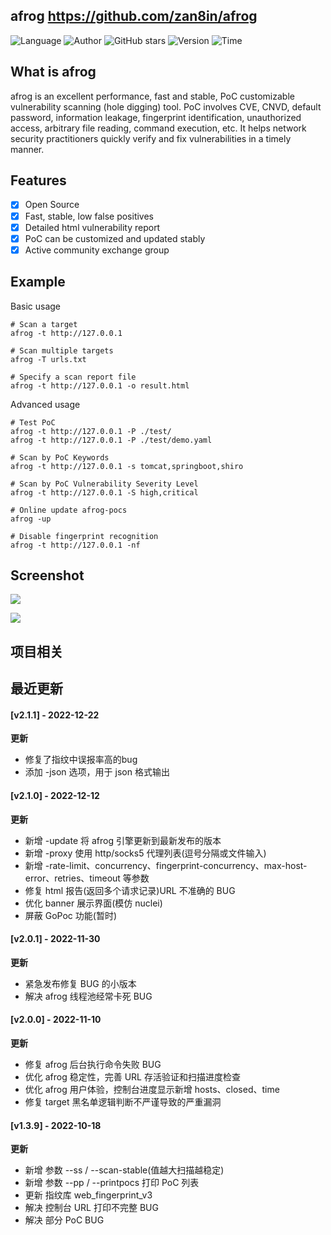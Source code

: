 ## afrog <https://github.com/zan8in/afrog>
<!--auto_detail_badge_begin_0b490ffb61b26b45de3ea5d7dd8a582e-->
![Language](https://img.shields.io/badge/Language-Golang-blue)
![Author](https://img.shields.io/badge/Author-zan8in-orange)
![GitHub stars](https://img.shields.io/github/stars/zan8in/afrog.svg?style=flat&logo=github)
![Version](https://img.shields.io/badge/Version-V2.1.1-red)
![Time](https://img.shields.io/badge/Join-20220615-green)
<!--auto_detail_badge_end_fef74f2d7ea73fcc43ff78e05b1e7451-->

## What is afrog

afrog is an excellent performance, fast and stable, PoC customizable vulnerability scanning (hole digging) tool. PoC involves CVE, CNVD, default password, information leakage, fingerprint identification, unauthorized access, arbitrary file reading, command execution, etc. It helps network security practitioners quickly verify and fix vulnerabilities in a timely manner.

## Features

* [x] Open Source
* [x] Fast, stable, low false positives
* [x] Detailed html vulnerability report
* [x] PoC can be customized and updated stably
* [x] Active community exchange group

## Example

Basic usage
```
# Scan a target
afrog -t http://127.0.0.1

# Scan multiple targets
afrog -T urls.txt

# Specify a scan report file
afrog -t http://127.0.0.1 -o result.html
```

Advanced usage

```
# Test PoC 
afrog -t http://127.0.0.1 -P ./test/ 
afrog -t http://127.0.0.1 -P ./test/demo.yaml 

# Scan by PoC Keywords 
afrog -t http://127.0.0.1 -s tomcat,springboot,shiro 

# Scan by PoC Vulnerability Severity Level 
afrog -t http://127.0.0.1 -S high,critical 

# Online update afrog-pocs 
afrog -up 

# Disable fingerprint recognition 
afrog -t http://127.0.0.1 -nf
```

## Screenshot

![](https://github.com/zan8in/afrog/raw/main/images/scan-new.png)

![](https://github.com/zan8in/afrog/raw/main/images/report-new.png)

<!--auto_detail_active_begin_e1c6fb434b6f0baf6912c7a1934f772b-->
## 项目相关


## 最近更新

#### [v2.1.1] - 2022-12-22

**更新**  
- 修复了指纹中误报率高的bug  
- 添加 -json 选项，用于 json 格式输出

#### [v2.1.0] - 2022-12-12

**更新**  
- 新增 -update 将 afrog 引擎更新到最新发布的版本  
- 新增 -proxy 使用 http/socks5 代理列表(逗号分隔或文件输入)  
- 新增 -rate-limit、concurrency、fingerprint-concurrency、max-host-error、retries、timeout 等参数  
- 修复 html 报告(返回多个请求记录)URL 不准确的 BUG  
- 优化 banner 展示界面(模仿 nuclei)  
- 屏蔽 GoPoc 功能(暂时)

#### [v2.0.1] - 2022-11-30

**更新**  
- 紧急发布修复 BUG 的小版本  
- 解决 afrog 线程池经常卡死 BUG

#### [v2.0.0] - 2022-11-10

**更新**  
- 修复 afrog 后台执行命令失败 BUG  
- 优化 afrog 稳定性，完善 URL 存活验证和扫描进度检查  
- 优化 afrog 用户体验，控制台进度显示新增 hosts、closed、time  
- 修复 target 黑名单逻辑判断不严谨导致的严重漏洞

#### [v1.3.9] - 2022-10-18

**更新**  
- 新增 参数 --ss / --scan-stable(值越大扫描越稳定)  
- 新增 参数 --pp / --printpocs 打印 PoC 列表  
- 更新 指纹库 web_fingerprint_v3  
- 解决 控制台 URL 打印不完整 BUG  
- 解决 部分 PoC BUG

<!--auto_detail_active_end_f9cf7911015e9913b7e691a7a5878527-->
